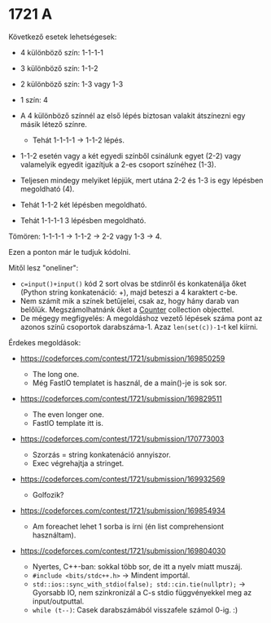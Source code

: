 # 1721 A

Következő esetek lehetségesek:

- 4 különböző szín: 1-1-1-1
- 3 különböző szín: 1-1-2
- 2 különböző szín: 1-3 vagy 1-3
- 1 szín: 4

- A 4 különböző színnél az első lépés biztosan valakit átszínezni egy másik létező színre.
  - Tehát 1-1-1-1 -> 1-1-2 lépés.
- 1-1-2 esetén vagy a két egyedi színből csinálunk egyet (2-2) vagy valamelyik egyedit igazítjuk a 2-es csoport színéhez (1-3).
- Teljesen mindegy melyiket lépjük, mert utána 2-2 és 1-3 is egy lépésben megoldható (4).
- Tehát 1-1-2 két lépésben megoldható.
- Tehát 1-1-1-1 3 lépésben megoldható.

Tömören: 1-1-1-1 -> 1-1-2 -> 2-2 vagy 1-3 -> 4.

Ezen a ponton már le tudjuk kódolni.

Mitől lesz "oneliner":

- `c=input()+input()` kód 2 sort olvas be stdinről és konkatenálja őket (Python string konkatenáció: +), majd beteszi a 4 karaktert c-be.
- Nem számít mik a színek betűjelei, csak az, hogy hány darab van belőlük. Megszámolhatnánk őket a [Counter](https://docs.python.org/3/library/collections.html#collections.Counter) collection objecttel.
- De mégegy megfigyelés: A megoldáshoz vezető lépések száma pont az azonos színű csoportok darabszáma-1. Azaz `len(set(c))-1`-t kel kiírni.

Érdekes megoldások:

- https://codeforces.com/contest/1721/submission/169850259
  - The long one.
  - Még FastIO templatet is használ, de a main()-je is sok sor.

- https://codeforces.com/contest/1721/submission/169829511
  - The even longer one.
  - FastIO template itt is.

- https://codeforces.com/contest/1721/submission/170773003
  - Szorzás = string konkatenáció annyiszor.
  - Exec végrehajtja a stringet.

- https://codeforces.com/contest/1721/submission/169932569
  - Golfozik?

- https://codeforces.com/contest/1721/submission/169854934
  - Am foreachet lehet 1 sorba is írni (én list comprehensiont használtam).

- https://codeforces.com/contest/1721/submission/169804030
  - Nyertes, C++-ban: sokkal több sor, de itt a nyelv miatt muszáj.
  - `#include <bits/stdc++.h>` -> Mindent importál.
  - `std::ios::sync_with_stdio(false); std::cin.tie(nullptr);` -> Gyorsabb IO, nem szinkronizál a C-s stdio függvényekkel meg az input/outputtal.
  - `while (t--)`: Casek darabszámából visszafele számol 0-ig. :)

